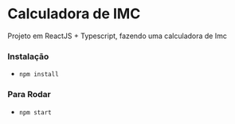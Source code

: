 # Calculadora de IMC

Projeto em ReactJS + Typescript, fazendo uma calculadora de Imc

### Instalação

- `npm install`

### Para Rodar
- `npm start`